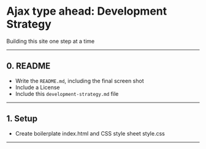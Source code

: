 # Ajax type ahead: Development Strategy

Building this site one step at a time

---

## 0. README

* Write the `README.md`, including the final screen shot
* Include a License
* Include this `development-strategy.md` file

---

## 1. Setup

* Create boilerplate index.html and CSS style sheet style.css

---
